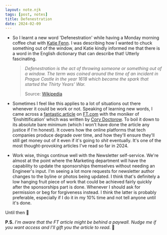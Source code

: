 ```yaml
---
layout: note.njk
tags: [post, notes]
title: Defenestration
date: 2024-02-09
---
```


* So I learnt a new word 'Defenestration' while having a Monday morning coffee chat with [Katie Fenn](https://www.katiefenn.co.uk/). I was describing how I wanted to chuck something out of the window, and Katie kindly informed me that there is a word in the English dictionary that can describe that! Utterly fascinating.

	> _Defenestration is the act of throwing someone or something out of a window. The term was coined around the time of an incident in Prague Castle in the year 1618 which became the spark that started the Thirty Years' War._
	> 
	> Source: [Wikipedia](https://en.wikipedia.org/wiki/Defenestration)

* Sometimes I feel like this applies to a lot of situations out there whenever it could be work or not. Speaking of learning new words, I came across a [fantastic article](https://www.ft.com/content/6fb1602d-a08b-4a8c-bac0-047b7d64aba5) on [FT.com](https://ft.com) with the moniker of ‘Enshittification’ which was written by [Cory Doctorow](https://www.ft.com/stream/452df090-f5f4-3473-89e1-b0649ecb9f0a). To boil it down to its absolute bare minimum (which I won't have done the article any justice if I'm honest). It covers how the online platforms that tech companies produce degrade over time, and how they'll ensure they'll still get money out of it even if it's going to _shit_ eventually. It's one of the most thought-provoking articles I've read so far in 2024.

* Work wise, things continue well with the Newsletter self-service. We're almost at the point where the Marketing department will have the capability to update the sponsorships themselves without needing an Engineer's input. I'm seeing a lot more requests for newsletter author changes to the byline or photos being updated. I think that's definitely a low hanging fruit piece of work that could be achieved fairly quickly after the sponsorships part is done. Whenever I should ask for permission or beg for forgiveness instead. I think the latter is probably preferable, especially if I do it in my 10% time and not tell anyone until it's done.

Until then 👋

**P.S.** _I'm aware that the FT article might be behind a paywall. Nudge me if you want access and I'll gift you the article to read._ 🙂
